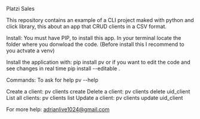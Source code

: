Platzi Sales

This repository contains an example of a CLI project maked with python and click library, this about an app that CRUD clients in a CSV format.

Install: You must have PIP, to install this app. In your terminal locate the folder where you donwload the code. (Before install this I recommend to you actvate a venv)

Install the application with: pip install pv or if you want to edit the code and see changes in real time pip install --editable .

Commands: To ask for help pv --help

Create a client: pv clients create
Delete a client: pv clients delete uid_client
List all clients: pv clients list
Update a client: pv clients update uid_client

For more help: adrianlive1024@gmail.com
